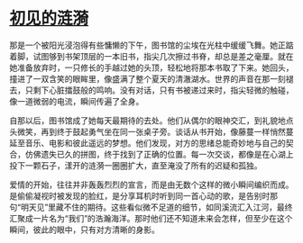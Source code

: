 # [初见的涟漪](https://hoo.be/thhsw)

那是一个被阳光浸泡得有些慵懒的下午，图书馆的尘埃在光柱中缓缓飞舞。她正踮着脚，试图够到书架顶层的一本旧书，指尖几次擦过书脊，却总是差之毫厘。就在她准备放弃时，一只修长的手越过她的头顶，轻松地将那本书取了下来。她回头，撞进了一双含笑的眼眸里，像盛满了整个夏天的清澈湖水。世界的声音在那一刻褪去，只剩下心脏擂鼓般的鸣响。没有对话，只有书被递过来时，指尖轻微的触碰，像一道微弱的电流，瞬间传遍了全身。

自那以后，图书馆成了她每天最期待的去处。他们从偶尔的眼神交汇，到礼貌地点头微笑，再到终于鼓起勇气坐在同一张桌子旁。谈话从书开始，像藤蔓一样悄然蔓延至音乐、电影和彼此遥远的梦想。他们发现，对方的思绪总能奇妙地与自己的契合，仿佛遗失已久的拼图，终于找到了正确的位置。每一次交谈，都像是在心湖上投下一颗石子，漾开的涟漪一圈圈扩大，直至淹没了所有的迟疑和孤独。

爱情的开始，往往并非轰轰烈烈的宣言，而是由无数个这样的微小瞬间编织而成。是偷偷凝视时被发现的脸红，是分享耳机时听到同一首心动的歌，是告别时那句“明天见”里藏不住的期待。这些看似微不足道的细节，如同溪流汇入江河，最终汇聚成一片名为“我们”的浩瀚海洋。那时他们还不知道未来会怎样，但至少在这个瞬间，彼此的眼中，只有对方清晰的身影。
